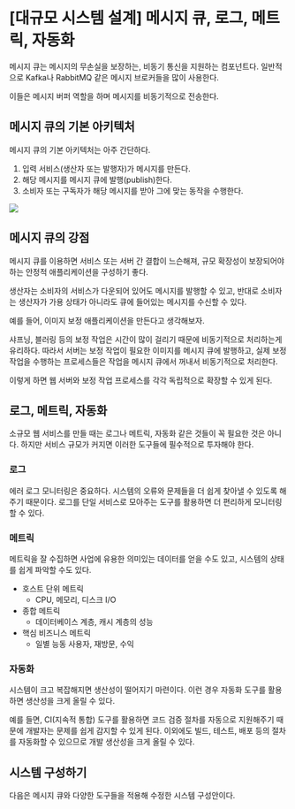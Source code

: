 # [대규모 시스템 설계] 메시지 큐, 로그, 메트릭, 자동화

메시지 큐는 메시지의 무손실을 보장하는, 비동기 통신을 지원하는 컴포넌트다.
일반적으로 Kafka나 RabbitMQ 같은 메시지 브로커들을 많이 사용한다.

이들은 메시지 버퍼 역할을 하며 메시지를 비동기적으로 전송한다.

## 메시지 큐의 기본 아키텍처

메시지 큐의 기본 아키텍처는 아주 간단하다.

1. 입력 서비스(생산자 또는 발행자)가 메시지를 만든다.
2. 해당 메시지를 메시지 큐에 발행(publish)한다.
3. 소비자 또는 구독자가 해당 메시지를 받아 그에 맞는 동작을 수행한다.

![](https://blog.kakaocdn.net/dn/lJfrc/btrvvbY0kjO/qWBJrUmt0UIV6MKUw29p6K/img.png)

## 메시지 큐의 강점

메시지 큐를 이용하면 서비스 또는 서버 간 결합이 느슨해져, 규모 확장성이 보장되어야 하는 안정적 애플리케이션을 구성하기 좋다.

생산자는 소비자의 서비스가 다운되어 있어도 메시지를 발행할 수 있고, 반대로 소비자는 생산자가 가용 상태가 아니라도 큐에 들어있는 메시지를 수신할 수 있다.

예를 들어, 이미지 보정 애플리케이션을 만든다고 생각해보자.

샤프닝, 블러링 등의 보정 작업은 시간이 많이 걸리기 때문에 비동기적으로 처리하는게 유리하다.
따라서 서버는 보정 작업이 필요한 이미지를 메시지 큐에 발행하고, 실제 보정 작업을 수행하는 프로세스들은
작업을 메시지 큐에서 꺼내서 비동기적으로 처리한다.

이렇게 하면 웹 서버와 보정 작업 프로세스를 각각 독립적으로 확장할 수 있게 된다.

## 로그, 메트릭, 자동화

소규모 웹 서비스를 만들 때는 로그나 메트릭, 자동화 같은 것들이 꼭 필요한 것은 아니다.
하지만 서비스 규모가 커지면 이러한 도구들에 필수적으로 투자해야 한다.

### 로그

에러 로그 모니터링은 중요하다.
시스템의 오류와 문제들을 더 쉽게 찾아낼 수 있도록 해주기 때문이다.
로그를 단일 서비스로 모아주는 도구를 활용하면 더 편리하게 모니터링 할 수 있다.

### 메트릭

메트릭을 잘 수집하면 사업에 유용한 의미있는 데이터를 얻을 수도 있고, 시스템의 상태를 쉽게 파악할 수도 있다.

- 호스트 단위 메트릭
    - CPU, 메모리, 디스크 I/O
- 종합 메트릭
    - 데이터베이스 계층, 캐시 계층의 성능
- 핵심 비즈니스 메트릭
    - 일별 능동 사용자, 재방문, 수익


### 자동화

시스템이 크고 복잡해지면 생산성이 떨어지기 마련이다.
이런 경우 자동화 도구를 활용하면 생산성을 크게 올릴 수 있다.

예를 들면, CI(지속적 통합) 도구를 활용하면 코드 검증 절차를 자동으로 지원해주기 때문에
개발자는 문제를 쉽게 감지할 수 있게 된다.
이외에도 빌드, 테스트, 배포 등의 절차를 자동화할 수 있으므로 개발 생산성을 크게 올릴 수 있다.

## 시스템 구성하기

다음은 메시지 큐와 다양한 도구들을 적용해 수정한 시스템 구성안이다.